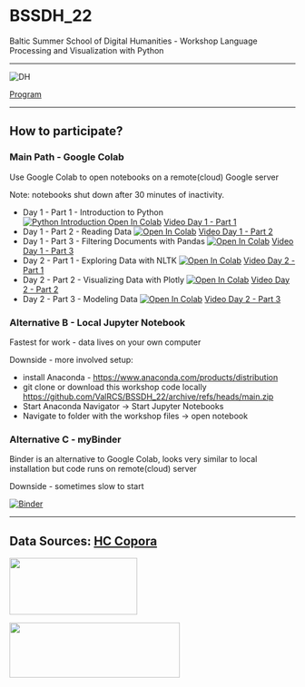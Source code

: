# BSSDH_22
Baltic Summer School of Digital Humanities - Workshop Language Processing and Visualization with Python

---

![DH](https://site-512948.mozfiles.com/files/512948/DHbaneris2.gif)




[Program](http://www.digitalhumanities.lv/bssdh/2022/lectures-and-workshops/)

---

## How to participate?

### Main Path  - Google Colab
Use Google Colab to open notebooks on a remote(cloud) Google server

Note: notebooks shut down after 30 minutes of inactivity. 

* Day 1 - Part 1 - Introduction to Python [![Python Introduction Open In Colab](https://colab.research.google.com/assets/colab-badge.svg)](https://colab.research.google.com/github/ValRCS/BSSDH_22/blob/main/notebooks/Python%20Introduction.ipynb)
[Video Day 1 - Part 1](https://youtu.be/RJcPyz5IlPE)
* Day 1 - Part 2 - Reading Data [![Open In Colab](https://colab.research.google.com/assets/colab-badge.svg)](https://colab.research.google.com/github/ValRCS/BSSDH_22/blob/main/notebooks/Reading_Data.ipynb)
[Video Day 1 - Part 2](https://youtu.be/v-1JadjRez0)
* Day 1 - Part 3 - Filtering Documents with Pandas [![Open In Colab](https://colab.research.google.com/assets/colab-badge.svg)](https://colab.research.google.com/github/ValRCS/BSSDH_22/blob/main/notebooks/Filtering%20Documents%20with%20Pandas.ipynb)
[Video Day 1 - Part 3](https://youtu.be/EXo36xj3tDk)
* Day 2 - Part 1 - Exploring Data with NLTK  [![Open In Colab](https://colab.research.google.com/assets/colab-badge.svg)](https://colab.research.google.com/github/ValRCS/BSSDH_22/blob/main/notebooks/NLTK_Introduction.ipynb)
[Video Day 2 - Part 1](https://youtu.be/6puA50FotH0)
* Day 2 - Part 2 - Visualizing Data with Plotly [![Open In Colab](https://colab.research.google.com/assets/colab-badge.svg)](https://colab.research.google.com/github/ValRCS/BSSDH_22/blob/main/notebooks/visualizing-word-frequencies-for-custom-data.ipynb)
[Video Day 2 - Part 2](https://youtu.be/KNYJuJuXKJo)
* Day 2 - Part 3 - Modeling Data [![Open In Colab](https://colab.research.google.com/assets/colab-badge.svg)](https://colab.research.google.com/github/ValRCS/BSSDH_22/blob/main/notebooks/topic-modeling-for-custom-data.ipynb)
[Video Day 2 - Part 3](https://youtu.be/Gug9uz_Kf1E)

### Alternative B - Local Jupyter Notebook
Fastest for work - data lives on your own computer

Downside - more involved setup:
* install Anaconda - https://www.anaconda.com/products/distribution
* git clone or download this workshop code locally https://github.com/ValRCS/BSSDH_22/archive/refs/heads/main.zip 
* Start Anaconda Navigator -> Start Jupyter Notebooks
* Navigate to folder with the workshop files -> open notebook


### Alternative C - myBinder
Binder is an alternative to Google Colab, looks very similar to local installation but code runs on remote(cloud) server

Downside - sometimes slow to start 

[![Binder](https://mybinder.org/badge.svg)](https://mybinder.org/v2/gh/ValRCS/BSSDH_22/main)

---
Data Sources:
[HC Copora](https://www.kaggle.com/datasets/alvations/old-newspapers)
---

<a href="https://www.facebook.com/groups/1283421431763269/"><img src="http://site-512948.mozfiles.com/files/512948/facebook-group.jpg?1531770501" width="225" height="100"></a>

<a href="https://twitter.com/DHinLatvia"><img src="https://site-512948.mozfiles.com/files/512948/medium/follow-us-on-twitter.jpeg" width="300" height="97"></a>

